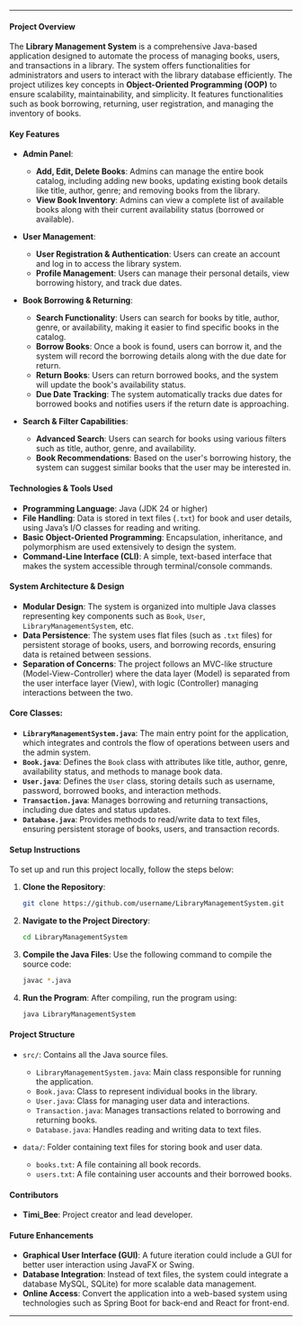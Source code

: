 
---

#### **Project Overview**
The **Library Management System** is a comprehensive Java-based application designed to automate the process of managing books, users, and transactions in a library. The system offers functionalities for administrators and users to interact with the library database efficiently. The project utilizes key concepts in **Object-Oriented Programming (OOP)** to ensure scalability, maintainability, and simplicity. It features functionalities such as book borrowing, returning, user registration, and managing the inventory of books.

#### **Key Features**
- **Admin Panel**: 
   - **Add, Edit, Delete Books**: Admins can manage the entire book catalog, including adding new books, updating existing book details like title, author, genre; and removing books from the library.
   - **View Book Inventory**: Admins can view a complete list of available books along with their current availability status (borrowed or available).
  
- **User Management**:
   - **User Registration & Authentication**: Users can create an account and log in to access the library system.
   - **Profile Management**: Users can manage their personal details, view borrowing history, and track due dates.
  
- **Book Borrowing & Returning**:
   - **Search Functionality**: Users can search for books by title, author, genre, or availability, making it easier to find specific books in the catalog.
   - **Borrow Books**: Once a book is found, users can borrow it, and the system will record the borrowing details along with the due date for return.
   - **Return Books**: Users can return borrowed books, and the system will update the book's availability status.
   - **Due Date Tracking**: The system automatically tracks due dates for borrowed books and notifies users if the return date is approaching.

- **Search & Filter Capabilities**: 
   - **Advanced Search**: Users can search for books using various filters such as title, author, genre, and availability.
   - **Book Recommendations**: Based on the user's borrowing history, the system can suggest similar books that the user may be interested in.

#### **Technologies & Tools Used**
- **Programming Language**: Java (JDK 24 or higher)
- **File Handling**: Data is stored in text files (`.txt`) for book and user details, using Java’s I/O classes for reading and writing.
- **Basic Object-Oriented Programming**: Encapsulation, inheritance, and polymorphism are used extensively to design the system.
- **Command-Line Interface (CLI)**: A simple, text-based interface that makes the system accessible through terminal/console commands.

#### **System Architecture & Design**
- **Modular Design**: The system is organized into multiple Java classes representing key components such as `Book`, `User`, `LibraryManagementSystem`, etc.
- **Data Persistence**: The system uses flat files (such as `.txt` files) for persistent storage of books, users, and borrowing records, ensuring data is retained between sessions.
- **Separation of Concerns**: The project follows an MVC-like structure (Model-View-Controller) where the data layer (Model) is separated from the user interface layer (View), with logic (Controller) managing interactions between the two.

#### **Core Classes:**
- **`LibraryManagementSystem.java`**: The main entry point for the application, which integrates and controls the flow of operations between users and the admin system.
- **`Book.java`**: Defines the `Book` class with attributes like title, author, genre, availability status, and methods to manage book data.
- **`User.java`**: Defines the `User` class, storing details such as username, password, borrowed books, and interaction methods.
- **`Transaction.java`**: Manages borrowing and returning transactions, including due dates and status updates.
- **`Database.java`**: Provides methods to read/write data to text files, ensuring persistent storage of books, users, and transaction records.

#### **Setup Instructions**
To set up and run this project locally, follow the steps below:
1. **Clone the Repository**:
   ```bash
   git clone https://github.com/username/LibraryManagementSystem.git
   ```
2. **Navigate to the Project Directory**:
   ```bash
   cd LibraryManagementSystem
   ```
3. **Compile the Java Files**:
   Use the following command to compile the source code:
   ```bash
   javac *.java
   ```
4. **Run the Program**:
   After compiling, run the program using:
   ```bash
   java LibraryManagementSystem
   ```

#### **Project Structure**
- `src/`: Contains all the Java source files.
  - `LibraryManagementSystem.java`: Main class responsible for running the application.
  - `Book.java`: Class to represent individual books in the library.
  - `User.java`: Class for managing user data and interactions.
  - `Transaction.java`: Manages transactions related to borrowing and returning books.
  - `Database.java`: Handles reading and writing data to text files.

- `data/`: Folder containing text files for storing book and user data.
  - `books.txt`: A file containing all book records.
  - `users.txt`: A file containing user accounts and their borrowed books.

#### **Contributors**
- **Timi_Bee**: Project creator and lead developer.

#### **Future Enhancements**
- **Graphical User Interface (GUI)**: A future iteration could include a GUI for better user interaction using JavaFX or Swing.
- **Database Integration**: Instead of text files, the system could integrate a database MySQL, SQLite) for more scalable data management.
- **Online Access**: Convert the application into a web-based system using technologies such as Spring Boot for back-end and React for front-end.



---
